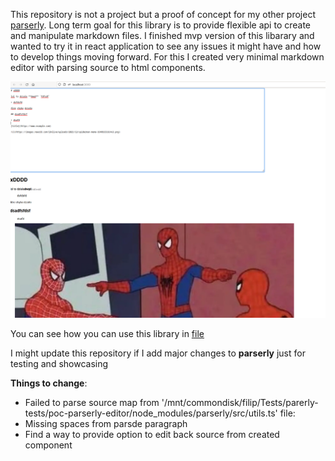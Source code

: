 This repository is not a project but a proof of concept for my other project [parserly](https://github.com/filipizydorczyk/parserly). Long term goal for this library is to provide flexible api to create and manipulate markdown files. I finished mvp version of this libarary and wanted to try it in react application to see any issues it might have and how to develop things moving forward. For this I created very minimal markdown editor with parsing source to html components.

![](overview.png)

You can see how you can use this library in [file](./src/hooks/useMarkdownParser.tsx)

I might update this repository if I add major changes to **parserly** just for testing and showcasing

**Things to change**:

-   Failed to parse source map from '/mnt/commondisk/filip/Tests/parerly-tests/poc-parserly-editor/node_modules/parserly/src/utils.ts' file:
-   Missing spaces from parsde paragraph
-   Find a way to provide option to edit back source from created component
